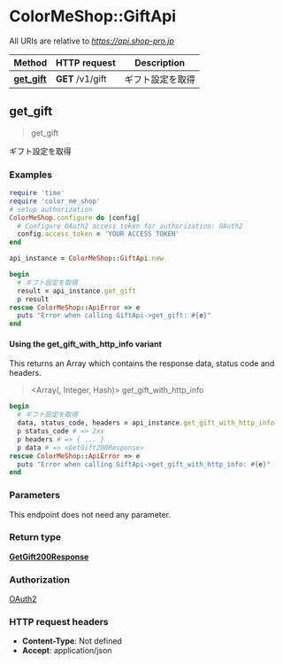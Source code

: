 # ColorMeShop::GiftApi

All URIs are relative to *https://api.shop-pro.jp*

| Method | HTTP request | Description |
| ------ | ------------ | ----------- |
| [**get_gift**](GiftApi.md#get_gift) | **GET** /v1/gift | ギフト設定を取得 |


## get_gift

> <GetGift200Response> get_gift

ギフト設定を取得



### Examples

```ruby
require 'time'
require 'color_me_shop'
# setup authorization
ColorMeShop.configure do |config|
  # Configure OAuth2 access token for authorization: OAuth2
  config.access_token = 'YOUR ACCESS TOKEN'
end

api_instance = ColorMeShop::GiftApi.new

begin
  # ギフト設定を取得
  result = api_instance.get_gift
  p result
rescue ColorMeShop::ApiError => e
  puts "Error when calling GiftApi->get_gift: #{e}"
end
```

#### Using the get_gift_with_http_info variant

This returns an Array which contains the response data, status code and headers.

> <Array(<GetGift200Response>, Integer, Hash)> get_gift_with_http_info

```ruby
begin
  # ギフト設定を取得
  data, status_code, headers = api_instance.get_gift_with_http_info
  p status_code # => 2xx
  p headers # => { ... }
  p data # => <GetGift200Response>
rescue ColorMeShop::ApiError => e
  puts "Error when calling GiftApi->get_gift_with_http_info: #{e}"
end
```

### Parameters

This endpoint does not need any parameter.

### Return type

[**GetGift200Response**](GetGift200Response.md)

### Authorization

[OAuth2](../README.md#OAuth2)

### HTTP request headers

- **Content-Type**: Not defined
- **Accept**: application/json

